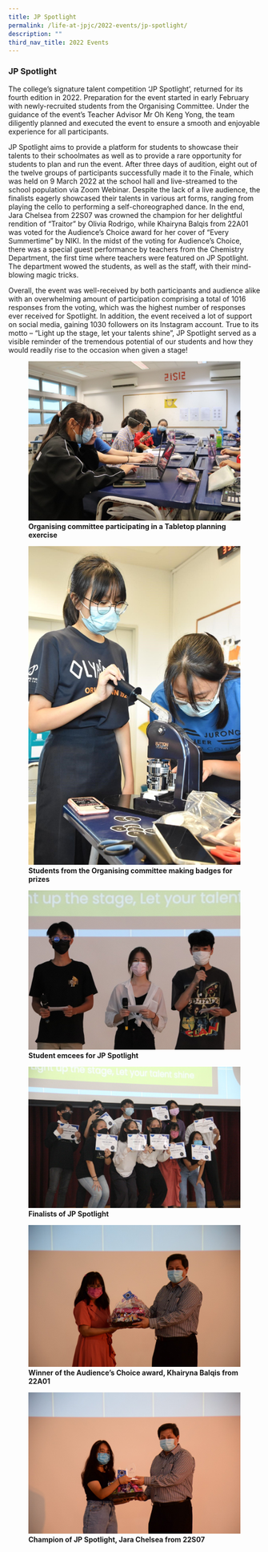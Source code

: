 ```yaml
---
title: JP Spotlight
permalink: /life-at-jpjc/2022-events/jp-spotlight/
description: ""
third_nav_title: 2022 Events
---
```

### **JP Spotlight**
The college’s signature talent competition ‘JP Spotlight’, returned for its fourth edition in 2022. Preparation for the event started in early February with newly-recruited students from the Organising Committee. Under the guidance of the event’s Teacher Advisor Mr Oh Keng Yong, the team diligently planned and executed the event to ensure a smooth and enjoyable experience for all participants.

JP Spotlight aims to provide a platform for students to showcase their talents to their schoolmates as well as to provide a rare opportunity for students to plan and run the event. After three days of audition, eight out of the twelve groups of participants successfully made it to the Finale, which was held on 9 March 2022 at the school hall and live-streamed to the school population via Zoom Webinar. Despite the lack of a live audience, the finalists eagerly showcased their talents in various art forms, ranging from playing the cello to performing a self-choreographed dance. In the end, Jara Chelsea from 22S07 was crowned the champion for her delightful rendition of “Traitor” by Olivia Rodrigo, while Khairyna Balqis from 22A01 was voted for the Audience’s Choice award for her cover of “Every Summertime” by NIKI. In the midst of the voting for Audience’s Choice, there was a special guest performance by teachers from the Chemistry Department, the first time where teachers were featured on JP Spotlight. The department wowed the students, as well as the staff, with their mind-blowing magic tricks.

Overall, the event was well-received by both participants and audience alike with an overwhelming amount of participation comprising a total of 1016 responses from the voting, which was the highest number of responses ever received for Spotlight. In addition, the event received a lot of support on social media, gaining 1030 followers on its Instagram account. True to its motto – “Light up the stage, let your talents shine”, JP Spotlight served as a visible reminder of the tremendous potential of our students and how they would readily rise to the occasion when given a stage!

<figure>
<img src="/images/jp%201.jpg">
<figcaption> <strong> Organising committee participating in a Tabletop planning exercise </strong> </figcaption>
</figure>

<figure>
<img src="/images/jp%202.jpg">
<figcaption> <strong> Students from the Organising committee making badges for prizes </strong> </figcaption>
</figure>

<figure>
<img src="/images/jp%203.jpg">
<figcaption> <strong> Student emcees for JP Spotlight </strong> </figcaption>
</figure>

<figure>
<img src="/images/jp%204.jpg">
<figcaption> <strong> Finalists of JP Spotlight </strong> </figcaption>
</figure>

<figure>
<img src="/images/jp%205.jpg">
<figcaption> <strong> Winner of the Audience’s Choice award, Khairyna Balqis from 22A01 </strong> </figcaption>
</figure>

<figure>
<img src="/images/jp%206.jpg">
<figcaption> <strong> Champion of JP Spotlight, Jara Chelsea from 22S07   </strong> </figcaption>
</figure>